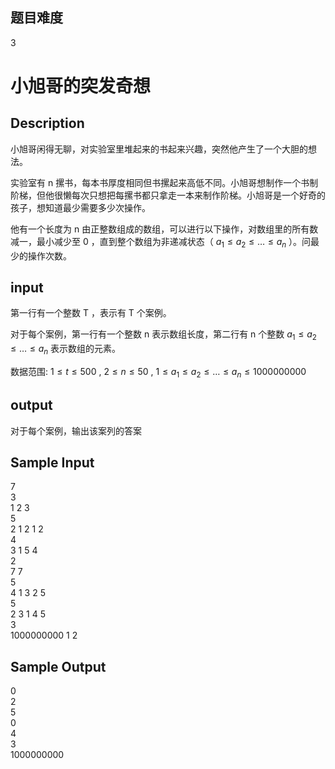 ## 题目难度

3
# 小旭哥的突发奇想

## Description
小旭哥闲得无聊，对实验室里堆起来的书起来兴趣，突然他产生了一个大胆的想法。  

实验室有 n 摞书，每本书厚度相同但书摞起来高低不同。小旭哥想制作一个书制阶梯，但他很懒每次只想把每摞书都只拿走一本来制作阶梯。小旭哥是一个好奇的孩子，想知道最少需要多少次操作。

他有一个长度为 n 由正整数组成的数组，可以进行以下操作，对数组里的所有数减一，最小减少至 0 ，直到整个数组为非递减状态（ $a_{1} ≤ a_{2} ≤ … ≤ a_{n}$ ）。问最少的操作次数。
## input
第一行有一个整数 T ，表示有 T 个案例。

对于每个案例，第一行有一个整数 n 表示数组长度，第二行有 n 个整数 $a_{1} ≤ a_{2} ≤ … ≤ a_{n}$ 表示数组的元素。

数据范围: $1 ≤ t ≤ 500$ , $2 \leq n \leq 50$ , $1\leq a_{1} ≤ a_{2} ≤ … ≤ a_{n} \leq 1000000000$
## output
对于每个案例，输出该案列的答案

## Sample Input
7\
3\
1 2 3\
5\
2 1 2 1 2\
4\
3 1 5 4\
2\
7 7\
5\
4 1 3 2 5\
5\
2 3 1 4 5\
3\
1000000000 1 2

## Sample Output
0\
2\
5\
0\
4\
3\
1000000000
